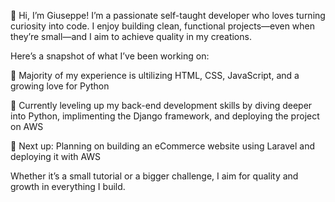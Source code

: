 👋 Hi, I’m Giuseppe!
I’m a passionate self-taught developer who loves turning curiosity into code. I enjoy building clean, functional projects—even when they’re small—and I aim to achieve quality in my creations.

Here’s a snapshot of what I’ve been working on:

🧠 Majority of my experience is ultilizing HTML, CSS, JavaScript, and a growing love for Python

🚀 Currently leveling up my back-end development skills by diving deeper into Python, implimenting the Django framework, and deploying the project on AWS

🛒 Next up: Planning on building an eCommerce website using Laravel and deploying it with AWS

Whether it’s a small tutorial or a bigger challenge, I aim for quality and growth in everything I build.
